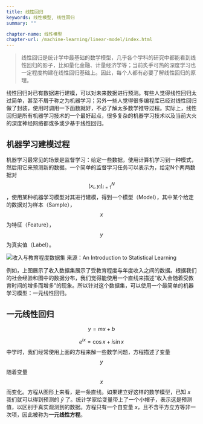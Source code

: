```yaml
---
title: 线性回归
keywords: 线性模型, 线性回归
summary: ""

chapter-name: 线性模型
chapter-url: /machine-learning/linear-model/index.html
---
```


> 线性回归是统计学中最基础的数学模型，几乎各个学科的研究中都能看到线性回归的影子，比如量化金融、计量经济学等；当前炙手可热的深度学习也一定程度构建在线性回归基础上。因此，每个人都有必要了解线性回归的原理。

线性回归对已有数据进行建模，可以对未来数据进行预测。有些人觉得线性回归太过简单，甚至不屑于称之为机器学习；另外一些人觉得很多编程库已经对线性回归做了封装，使用时调用一下函数就好，不必了解太多数学推导过程。实际上，线性回归是所有机器学习技术的一个最好起点，很多复杂的机器学习技术以及当前大火的深度神经网络都或多或少基于线性回归。

## 机器学习建模过程

机器学习最常见的场景是监督学习：给定一些数据，使用计算机学习到一种模式，然后用它来预测新的数据。一个简单的监督学习任务可以表示为，给定N个两两数据对$$(x_i, y_i)_{ i=1 }^N$$，使用某种机器学习模型对其进行建模，得到一个模型（Model），其中某个给定的数据对为样本（Sample），$$x$$ 为特征（Feature），$$y$$ 为真实值（Label）。

![收入与教育程度数据集 来源：An Introduction to Statistical Learning](http://aixingqiu-1258949597.cos.ap-beijing.myqcloud.com/2019-07-21-222725.png)

例如，上图展示了收入数据集展示了受教育程度与年度收入之间的数据。根据我们的社会经验和图中的数据分布，我们觉得能使用一个直线来描述“收入会随着受教育时间的增多而增多”的现象。所以针对这个数据集，可以使用一个最简单的机器学习模型：一元线性回归。

## 一元线性回归


$$y = mx + b$$

$$e^{ix} = \cos{x} + i\sin{x}$$
中学时，我们经常使用上面的方程来解一些数学问题，方程描述了变量 $$y$$ 随着变量 $$x$$ 而变化。方程从图形上来看，是一条直线。如果建立好这样的数学模型，已知 $x$ 我们就可以得到预测的 $\hat{y}$ 了。统计学家给变量带上了一个小帽子，表示这是预测值，以区别于真实观测到的数据。方程只有一个自变量 $x$，且不含平方立方等非一次项，因此被称为**一元线性方程**。